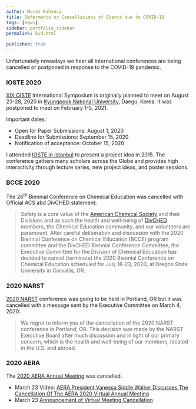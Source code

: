 ```yaml
---
author: Murat Kahveci
title: Deferments or Cancellations of Events due to COVID-19
tags: [news]
sidebar: portfolio_sidebar
permalink: kid.html

published: true   
---
```


Unfortunately nowadays we hear all international conferences are being cancelled or postponed in response to the COVID-19 pandemic.   

<!--more-->

### IOSTE 2020

[XIX OISTE](http://www.ioste2020korea.kr) International Symposium is originally planned to meet on August 23-28, 2020 in [Kyungpook National University](https://en.knu.ac.kr/main/main.htm), Daegu, Korea. It was postponed to meet on February 1-5, 2021. 

Important dates:

* Open for Paper Submissions: August 1, 2020
* Deadline for Submissions: September 15, 2020
* Notification of acceptance: October 15, 2020

I attended [IOSTE in Istanbul](/hnw) to present a project idea in 2015. The conference gathers many scholars across the Globe and provides high interactivity through lecture series, new project ideas, and poster sessions. 

### BCCE 2020

The 26<sup>th</sup> Biennial Conference on Chemical Education was cancelled with Official ACS abd DivCHED statement:

> Safety is a core value of the [American Chemical Society](https://www.acs.org/content/acs/en.html) and their Divisions and as such the health and well-being of [DivCHED](http://www.divched.org/) members, the Chemical Education community, and our volunteers are paramount. After careful deliberation and discussion with the 2020 Biennial Conference on Chemical Education (BCCE) program committee and the DivCHED Biennial Conference Committee, the Executive Committee for the Division of Chemical Education has decided to cancel (terminate) the 2020 Biennial Conference on Chemical Education scheduled for July 18-23, 2020, at Oregon State University in Corvallis, OR.

### 2020 NARST 

[2020 NARST](https://narst.org/conferences/2020-annual-conference) conference was going to be held in Portland, OR but it was cancelled with a message sent by the Executive Committee on March 4, 2020:

> We regret to inform you of the cancellation of the 2020 NARST conference in Portland, OR. This decision was made by the NARST Executive Board after much discussion and in light of our primary concern, which is the health and well-being of our members, located in the U.S. and abroad. 

### 2020 AERA

The [2020 AERA Annual Meeting](https://www.aera20.net) was cancelled.

* March 23 Video: [AERA President Vanessa Siddle Walker Discusses The Cancellation Of The AERA 2020 Virtual Annual Meeting](https://www.aera20.net/vanessa-discusses-the-cancellation.html)
* March 23 [Announcement of Virtual Meeting Cancellation](https://www.aera20.net/EXECUTIVE-DIRECTOR-LEVINE-AND-PRESIDENT-SIDDLE-WALKER-ANNOUNCE-CANCELLATION-OF-THE-2020-VIRTUAL-ANNUAL-MEETING.html)